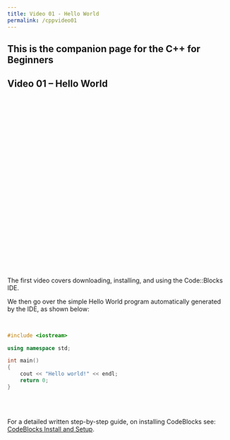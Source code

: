 ```yaml
---
title: Video 01 - Hello World
permalink: /cppvideo01
---
```


## This is the companion page for the C++ for Beginners  
## Video 01 – Hello World
<br/>
<br/>
<p align="center">
<iframe width="560" height="315" src="" data-src="https://www.youtube-nocookie.com/embed/j8X-HxMxg58" frameborder="0" allow="accelerometer; autoplay; encrypted-media; gyroscope; picture-in-picture" allowfullscreen></iframe>
</p>
<br/>


The first video covers downloading, installing, and using the Code::Blocks IDE.

We then go over the simple Hello World program automatically generated by the IDE, as shown below:

<br/>


```cpp
#include <iostream>

using namespace std;

int main()
{
    cout << "Hello world!" << endl;
    return 0;
}
```
<br/><br/>


For a detailed written step-by-step guide, on installing CodeBlocks see: [CodeBlocks Install and Setup](codeblocks).

<br/><br/>
